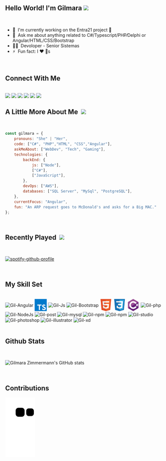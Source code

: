 ## Hello World! I'm Gilmara&nbsp;<img src="https://media.giphy.com/media/hvRJCLFzcasrR4ia7z/giphy.gif" width="30px">

<br>

- 🔭 &nbsp;I'm currently working on the Entra21 project 👀
- 💬 &nbsp;Ask me about anything related to C#/Typescript/PHP⁄Delphi or Angular/HTML/CSS/Bootstrap
- 👨‍💻 &nbsp;Devoloper - Senior Sistemas
- ⚡ &nbsp;Fun fact: I :heart: :dog:s

<br>

## Connect With Me
<br>
<a href="https://www.instagram.com/gilmaracz/?hl=pt-br"><img src="https://img.shields.io/badge/Instagram-E4405F?style=for-the-badge&logo=instagram&logoColor=white"></a>	
<a href="https://www.linkedin.com/in/gilmarazimmermann/"><img src="https://img.shields.io/badge/LinkedIn-0077B5?style=for-the-badge&logo=linkedin&logoColor=white"></a>
<a href="mailto:gilmaracilene@gmail.com"><img src="https://img.shields.io/badge/Gmail-D14836?style=for-the-badge&logo=gmail&logoColor=white"></a>
<a href="https://api.whatsapp.com/send?phone=5547991906759&text=Hi%20Gilmara!"><img src="https://img.shields.io/badge/WhatsApp-25D366?style=for-the-badge&logo=whatsapp&logoColor=white"></a>
<a href="https://steamcommunity.com/id/gilmarazimmermann/"><img src="https://img.shields.io/badge/Steam-000000?style=for-the-badge&logo=steam&logoColor=white"></a>
<a href="https://open.spotify.com/user/xyxok2wwidzvfr8tj9hu77p6z"><img src="https://img.shields.io/badge/Spotify-1ED760?&style=for-the-badge&logo=spotify&logoColor=white"></a>

<br>

##  A Little More About Me &nbsp;<img src="https://im7.ezgif.com/tmp/ezgif-7-43632e1c33b5.gif" width="30"> 

<br>

```javascript
const gilmara = {
    pronouns: "She" | "Her",
    code: ["C#", "PHP","HTML", "CSS","Angular"],
    askMeAbout: ["WebDev", "Tech", "Gaming"],
    technologies: {
        backEnd: {
            js: ["Node"],
            ["C#"],
            ["JavaScript"],
        },
        devOps: ["AWS"],
        databases: ["SQL Server", "MySql", "PostgreSQL"],
    },
    currentFocus: "Angular",
    fun: "An ARP request goes to McDonald's and asks for a Big MAC."
};
```
<br>

## Recently Played &nbsp;<img src="https://im4.ezgif.com/tmp/ezgif-4-c7816d3d1349.gif" width="70"> 

<br>

[![spotify-github-profile](https://spotify-github-profile.vercel.app/api/view?uid=xyxok2wwidzvfr8tj9hu77p6z&cover_image=true&theme=default)](https://spotify-github-profile.vercel.app/api/view?uid=xyxok2wwidzvfr8tj9hu77p6z&redirect=true) 

<br>

## My Skill Set  
<div style="display: inline_block">
    <br>
  <img align="center" alt="Gil-Angular" width="40"src="https://cdn.jsdelivr.net/gh/devicons/devicon/icons/angularjs/angularjs-plain.svg">
  <img align="center" alt="Gil-Ts" width="40" src="https://raw.githubusercontent.com/devicons/devicon/master/icons/typescript/typescript-plain.svg">
  <img align="center" alt="Gil-Js" width="40" src="https://cdn.jsdelivr.net/gh/devicons/devicon/icons/javascript/javascript-plain.svg">
  <img align="center" alt="Gil-Bootstrap" width="40" src="https://cdn.jsdelivr.net/gh/devicons/devicon/icons/bootstrap/bootstrap-plain-wordmark.svg">
  <img align="center" alt="Gil-HTML" width="40" src="https://raw.githubusercontent.com/devicons/devicon/master/icons/html5/html5-original.svg">
  <img align="center" alt="Gil-CSS"  width="40" src="https://raw.githubusercontent.com/devicons/devicon/master/icons/css3/css3-original.svg">
  <img align="center" alt="Gil-Csharp" width="40" src="https://raw.githubusercontent.com/devicons/devicon/master/icons/csharp/csharp-original.svg">
  <img align="center" alt="Gil-php" width="40" src="https://cdn.jsdelivr.net/gh/devicons/devicon/icons/php/php-plain.svg">
  <img align="center" alt="Gil-NodeJs" width="40" src="https://cdn.jsdelivr.net/gh/devicons/devicon/icons/nodejs/nodejs-original.svg">
  <img align="center" alt="Gil-post" width="40" src="https://cdn.jsdelivr.net/gh/devicons/devicon/icons/postgresql/postgresql-plain.svg">
  <img align="center" alt="Gil-mysql" width="40" src="https://cdn.jsdelivr.net/gh/devicons/devicon/icons/mysql/mysql-original-wordmark.svg">
  <img align="center" alt="Gil-npm" width="40" src="https://cdn.jsdelivr.net/gh/devicons/devicon/icons/npm/npm-original-wordmark.svg">
  <img align="center" alt="Gil-npm" width="40" src="https://cdn.jsdelivr.net/gh/devicons/devicon/icons/vscode/vscode-original.svg">
  <img align="center" alt="Gil-studio" width="40" src="https://cdn.jsdelivr.net/gh/devicons/devicon/icons/visualstudio/visualstudio-plain.svg">
  <img align="center" alt="Gil-photoshop" width="40" src="https://cdn.jsdelivr.net/gh/devicons/devicon/icons/photoshop/photoshop-plain.svg">
  <img align="center" alt="Gil-illustrator" width="40" src="https://cdn.jsdelivr.net/gh/devicons/devicon/icons/illustrator/illustrator-plain.svg">
  <img align="center" alt="Gil-xd" width="40" src="https://cdn.jsdelivr.net/gh/devicons/devicon/icons/xd/xd-plain.svg">    
</div>

<br>

## Github Stats
<br>

![Gilmara Zimmermann's GitHub stats](https://readme-stats-gilmarazimmermann.vercel.app/api?username=gilmarazimmermann&show_icons=true&theme=dark)

<br>

 ## Contributions
![Snake animation](https://github.com/GeovaniTech/GeovaniTech/blob/output/github-contribution-grid-snake.svg)
</div>
